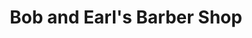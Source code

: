 ---
title: "Bob and Earl's Barber Shop"
url: /zanesville/bob-and-earls-barber-shop/
shop: Friseur
---